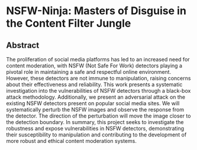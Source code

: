# NSFW-Ninja: Masters of Disguise in the Content Filter Jungle

## Abstract
The proliferation of social media platforms has led to an increased need for content moderation, with NSFW (Not Safe For Work) detectors playing a pivotal role in maintaining a safe and respectful online environment. However, these detectors are not immune to manipulation, raising concerns about their effectiveness and reliability. This work presents a systematic investigation into the vulnerabilities of NSFW detectors through a black-box attack methodology. Additionally, we present an adversarial attack on the existing NSFW detectors present on popular social media sites. We will systematically perturb the NSFW images and observe the response from the detector. The direction of the perturbation will move the image closer to the detection boundary. In summary, this project seeks to investigate the robustness and expose vulnerabilities in NSFW detectors, demonstrating their susceptibility to manipulation and contributing to the development of more robust and ethical content moderation systems.